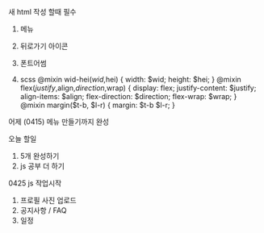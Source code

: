 
새 html 작성 할때 필수
1. 메뉴
<div id="menu-bar">
      <div id="sub-menu">
        <a href="#">
          <i class="fa-solid fa-user fa-2x"></i>
        </a>
        <a href="#">
          <i class="fa-solid fa-golf-ball-tee fa-2x"></i>
        </a>
        <a href="#">
          <i class="fa-solid fa-calendar-check fa-2x"></i>
        </a>
        <a href="#">
          <i class="fa-solid fa-comment-dots fa-2x"></i>
        </a>
        <a href="#">
          <i class="fa-solid fa-exclamation fa-2x"></i>
        </a>
        <a href="#">
          <i class="fa-solid fa-comments fa-2x"></i>
        </a>
      </div>
      <div id="menu-box">
        <i class="fa-solid fa-plus fa-2x"></i>
      </div>
</div>

2. 뒤로가기 아이콘
<section id="icon-box">
      <a href="./main.html">
        <i class="fa-solid fa-arrow-left fa-2x"></i>
      </a>
</section>

3. 폰트어썸
<script src="https://kit.fontawesome.com/d00def0550.js" crossorigin="anonymous"></script>

4. scss 
@mixin wid-hei($wid,$hei) {
  width: $wid;
  height: $hei;
}
@mixin flex($justify,$align,$direction,$wrap) {
  display: flex;
  justify-content: $justify;
  align-items: $align;
  flex-direction: $direction;
  flex-wrap: $wrap;
}
@mixin margin($t-b, $l-r) {
  margin: $t-b $l-r;
}

어제 (0415) 메뉴 만들기까지 완성

오늘 할일
1. 5개 완성하기
2. js 공부 더 하기

0425 js 작업시작
1. 프로필 사진 업로드
2. 공지사항 / FAQ
3. 일정